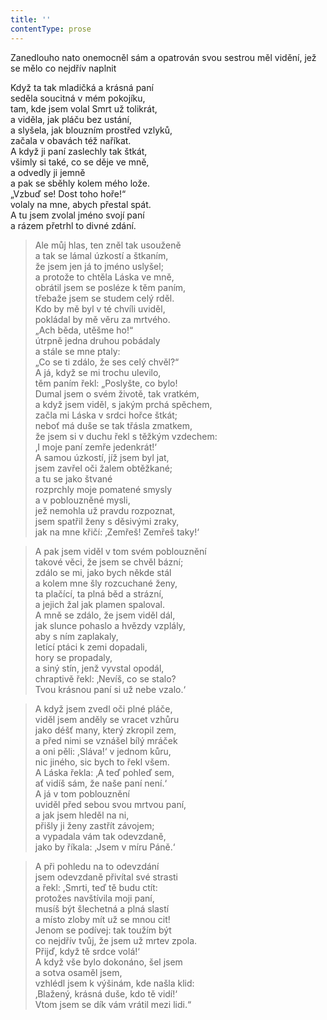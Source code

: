 ```yaml
---
title: ''
contentType: prose
---
```


Zanedlouho nato onemocněl sám a opatrován svou sestrou měl vidě­ní, jež se mělo co nejdřív naplnit

Když ta tak mladičká a krásná paní  
seděla soucitná v mém pokojíku,  
tam, kde jsem volal Smrt už tolikrát,  
a viděla, jak pláču bez ustání,  
a slyšela, jak blouzním prostřed vzlyků,  
začala v obavách též naříkat.  
A když ji paní zaslechly tak štkát,  
všimly si také, co se děje ve mně,  
a odvedly ji jemně  
a pak se sběhly kolem mého lože.  
„Vzbuď se! Dost toho hoře!“  
volaly na mne, abych přestal spát.  
A tu jsem zvolal jméno svojí paní  
a rázem přetrhl to divné zdání.

> Ale můj hlas, ten zněl tak usouženě  
> a tak se lámal úzkostí a štkaním,  
> že jsem jen já to jméno uslyšel;  
> a protože to chtěla Láska ve mně,  
> obrátil jsem se posléze k těm paním,  
> třebaže jsem se studem celý rděl.  
> Kdo by mě byl v té chvíli uviděl,  
> pokládal by mě věru za mrtvého.  
> „Ach běda, utěšme ho!“  
> útrpně jedna druhou pobádaly  
> a stále se mne ptaly:  
> „Co se ti zdálo, že ses celý chvěl?“  
> A já, když se mi trochu ulevilo,  
> těm paním řekl: „Poslyšte, co bylo!  
> Dumal jsem o svém životě, tak vratkém,  
> a když jsem viděl, s jakým prchá spěchem,  
> začla mi Láska v srdci hořce štkát;  
> neboť má duše se tak třásla zmatkem,  
> že jsem si v duchu řekl s těžkým vzdechem:  
> ‚I moje paní zemře jedenkrát!‘  
> A samou úzkostí, jíž jsem byl jat,  
> jsem zavřel oči žalem obtěžkané;  
> a tu se jako štvané  
> rozprchly moje pomatené smysly  
> a v poblouzněné mysli,  
> jež nemohla už pravdu rozpoznat,  
> jsem spatřil ženy s děsivými zraky,  
> jak na mne křičí: ‚Zemřeš! Zemřeš taky!‘

> A pak jsem viděl v tom svém poblouznění  
> takové věci, že jsem se chvěl bázní;  
> zdálo se mi, jako bych někde stál  
> a kolem mne šly rozcuchané ženy,  
> ta plačící, ta plná běd a strázní,  
> a jejich žal jak plamen spaloval.  
> A mně se zdálo, že jsem viděl dál,  
> jak slunce pohaslo a hvězdy vzplály,  
> aby s ním zaplakaly,  
> letící ptáci k zemi dopadali,  
> hory se propadaly,  
> a siný stín, jenž vyvstal opodál,  
> chraptivě řekl: ‚Nevíš, co se stalo?  
> Tvou krásnou paní si už nebe vzalo.‘

> A když jsem zvedl oči plné pláče,  
> viděl jsem anděly se vracet vzhůru  
> jako déšť many, který zkropil zem,  
> a před nimi se vznášel bílý mráček  
> a oni pěli: ,Sláva!‘ v jednom kůru,  
> nic jiného, sic bych to řekl všem.  
> A Láska řekla: ‚A teď pohleď sem,  
> ať vidíš sám, že naše paní není.‘  
> A já v tom poblouznění  
> uviděl před sebou svou mrtvou paní,  
> a jak jsem hleděl na ni,  
> přišly ji ženy zastřít závojem;  
> a vypadala vám tak odevzdaně,  
> jako by říkala: ‚Jsem v míru Páně.‘

> A při pohledu na to odevzdání  
> jsem odevzdaně přivítal své strasti  
> a řekl: ,Smrti, teď tě budu ctít:  
> protožes navštívila moji paní,  
> musíš být šlechetná a plná slastí  
> a místo zloby mít už se mnou cit!  
> Jenom se podívej: tak toužím být  
> co nejdřív tvůj, že jsem už mrtev zpola.  
> Přijď, když tě srdce volá!‘  
> A když vše bylo dokonáno, šel jsem  
> a sotva osaměl jsem,  
> vzhlédl jsem k výšinám, kde našla klid:  
> ‚Blažený, krásná duše, kdo tě vidí!‘  
> Vtom jsem se dík vám vrátil mezi lidi.“

